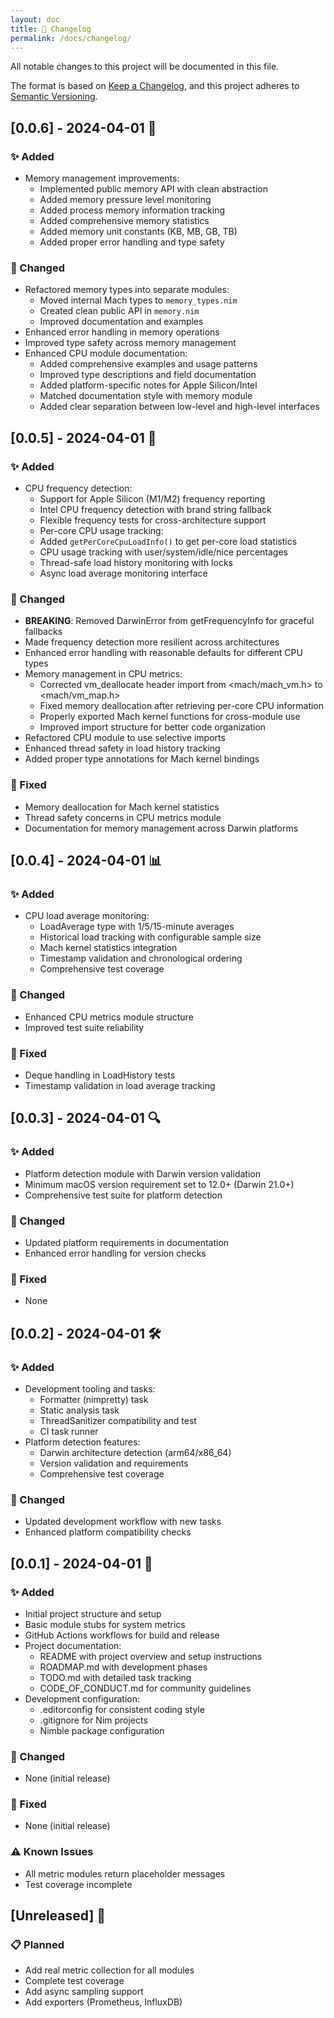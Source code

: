 ```yaml
---
layout: doc
title: 📝 Changelog
permalink: /docs/changelog/
---
```


All notable changes to this project will be documented in this file.

The format is based on [Keep a Changelog](https://keepachangelog.com/en/1.0.0/),
and this project adheres to [Semantic Versioning](https://semver.org/spec/v2.0.0.html).

## [0.0.6] - 2024-04-01 🧠

### ✨ Added

- Memory management improvements:
  - Implemented public memory API with clean abstraction
  - Added memory pressure level monitoring
  - Added process memory information tracking
  - Added comprehensive memory statistics
  - Added memory unit constants (KB, MB, GB, TB)
  - Added proper error handling and type safety

### 🔄 Changed

- Refactored memory types into separate modules:
  - Moved internal Mach types to `memory_types.nim`
  - Created clean public API in `memory.nim`
  - Improved documentation and examples
- Enhanced error handling in memory operations
- Improved type safety across memory management
- Enhanced CPU module documentation:
  - Added comprehensive examples and usage patterns
  - Improved type descriptions and field documentation
  - Added platform-specific notes for Apple Silicon/Intel
  - Matched documentation style with memory module
  - Added clear separation between low-level and high-level interfaces

## [0.0.5] - 2024-04-01 🚀

### ✨ Added

- CPU frequency detection:
  - Support for Apple Silicon (M1/M2) frequency reporting
  - Intel CPU frequency detection with brand string fallback
  - Flexible frequency tests for cross-architecture support
  - Per-core CPU usage tracking:
  - Added `getPerCoreCpuLoadInfo()` to get per-core load statistics
  - CPU usage tracking with user/system/idle/nice percentages
  - Thread-safe load history monitoring with locks
  - Async load average monitoring interface

### 🔄 Changed

- **BREAKING**: Removed DarwinError from getFrequencyInfo for graceful fallbacks
- Made frequency detection more resilient across architectures
- Enhanced error handling with reasonable defaults for different CPU types
- Memory management in CPU metrics:
  - Corrected vm_deallocate header import from <mach/mach_vm.h> to <mach/vm_map.h>
  - Fixed memory deallocation after retrieving per-core CPU information
  - Properly exported Mach kernel functions for cross-module use
  - Improved import structure for better code organization
- Refactored CPU module to use selective imports
- Enhanced thread safety in load history tracking
- Added proper type annotations for Mach kernel bindings

### 🐛 Fixed

- Memory deallocation for Mach kernel statistics
- Thread safety concerns in CPU metrics module
- Documentation for memory management across Darwin platforms

## [0.0.4] - 2024-04-01 📊

### ✨ Added

- CPU load average monitoring:
  - LoadAverage type with 1/5/15-minute averages
  - Historical load tracking with configurable sample size
  - Mach kernel statistics integration
  - Timestamp validation and chronological ordering
  - Comprehensive test coverage

### 🔄 Changed

- Enhanced CPU metrics module structure
- Improved test suite reliability

### 🐛 Fixed

- Deque handling in LoadHistory tests
- Timestamp validation in load average tracking

## [0.0.3] - 2024-04-01 🔍

### ✨ Added

- Platform detection module with Darwin version validation
- Minimum macOS version requirement set to 12.0+ (Darwin 21.0+)
- Comprehensive test suite for platform detection

### 🔄 Changed

- Updated platform requirements in documentation
- Enhanced error handling for version checks

### 🐛 Fixed

- None

## [0.0.2] - 2024-04-01 🛠️

### ✨ Added

- Development tooling and tasks:
  - Formatter (nimpretty) task
  - Static analysis task
  - ThreadSanitizer compatibility and test
  - CI task runner
- Platform detection features:
  - Darwin architecture detection (arm64/x86_64)
  - Version validation and requirements
  - Comprehensive test coverage

### 🔄 Changed

- Updated development workflow with new tasks
- Enhanced platform compatibility checks

## [0.0.1] - 2024-04-01 🎉

### ✨ Added

- Initial project structure and setup
- Basic module stubs for system metrics
- GitHub Actions workflows for build and release
- Project documentation:
  - README with project overview and setup instructions
  - ROADMAP.md with development phases
  - TODO.md with detailed task tracking
  - CODE_OF_CONDUCT.md for community guidelines
- Development configuration:
  - .editorconfig for consistent coding style
  - .gitignore for Nim projects
  - Nimble package configuration

### 🔄 Changed

- None (initial release)

### 🐛 Fixed

- None (initial release)

### ⚠️ Known Issues

- All metric modules return placeholder messages
- Test coverage incomplete

## [Unreleased] 🔮

### 📋 Planned

- Add real metric collection for all modules
- Complete test coverage
- Add async sampling support
- Add exporters (Prometheus, InfluxDB)

<!-- markdownlint-configure-file
MD024:
  # Only check sibling headings
  siblings_only: true
-->
